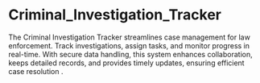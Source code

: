 # Criminal_Investigation_Tracker
The Criminal Investigation Tracker streamlines case management for law enforcement. Track investigations, assign tasks, and monitor progress in real-time. With secure data handling, this system enhances collaboration, keeps detailed records, and provides timely updates, ensuring efficient case resolution .
